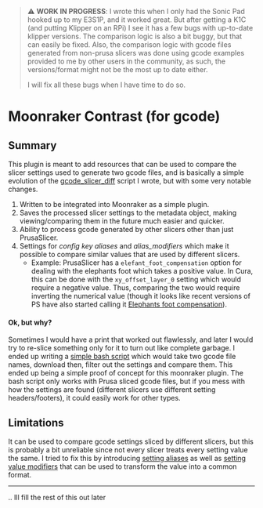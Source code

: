 > :warning: **WORK IN PROGRESS**: I wrote this when I only had the Sonic Pad hooked up to my E3S1P, and it worked great. But after getting a K1C (and putting Klipper on an RPi) I see it has a few bugs with up-to-date klipper versions. The comparison logic is also a bit buggy, but that can easily be fixed. Also, the comparison logic with gcode files generated from non-prusa slicers was done using gcode examples provided to me by other users in the community, as such, the versions/format might not be the most up to date either.
>
> I will fix all these bugs when I have time to do so.


# Moonraker Contrast (for gcode)

## Summary
This plugin is meant to add resources that can be used to compare the slicer settings used to generate two gcode files, and is basically a simple evolution of the [gcode_slicer_diff](https://github.com/jhyland87/gcode_slicer_diff) script I wrote, but with some very notable changes.

1. Written to be integrated into Moonraker as a simple plugin.
2. Saves the processed slicer settings to the metadata object, making viewing/comparing them in the future much easier and quicker.
3. Ability to process gcode generated by other slicers other than just PrusaSlicer.
4. Settings for  _config key aliases_ and _alias_modifiers_ which make it possible to compare similar values that are used by different slicers.
	- Example: PrusaSlicer has a `elefant_foot_compensation` option for dealing with the elephants foot which takes a positive value. In Cura, this can be done with the `xy_offset_layer_0` setting which would require a negative value. Thus, comparing the two would require inverting the numerical value (though it looks like recent versions of PS have also started calling it [Elephants foot compensation](https://help.prusa3d.com/article/elephant-foot-compensation_114487)).


#### Ok, but why?
Sometimes I would have a print that worked out flawlessly, and later I would try to re-slice something only for it to turn out like complete garbage. I ended up writing a [simple bash script](https://gist.github.com/jhyland87/faafd0f86535c7e5e89fc3a6163e4cc1) which would take two gcode file names, download then, filter out the settings and compare them. This ended up being a simple proof of concept for this moonraker plugin. The bash script only works with Prusa sliced gcode files, but if you mess with how the settings are found (different slicers use different setting headers/footers), it could easily work for other types.

## Limitations
It can be used to compare gcode settings sliced by different slicers, but this is probably a bit unreliable since not every slicer treats every setting value the same. I tried to fix this by introducing [setting aliases](https://github.com/jhyland87/moonraker-contrast/blob/main/src/components/slicers/cura_slicer.py#L23-L45) as well as [setting value modifiers](https://github.com/jhyland87/moonraker-contrast/blob/main/src/components/slicers/cura_slicer.py#L47-L50) that can be used to transform the value into a common format.

----

.. Ill fill the rest of this out later
